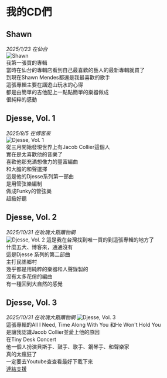 # 我的CD們  
## Shawn
*2025/1/23 在仙台*  
![Shawn](/img/shawnn.jpg)  
我第一張買的專輯  
當時在仙台的專輯店看到自己最喜歡的藝人的最新專輯就買了  
到現在Shawn Mendes都還是我最喜歡的歌手  
這張專輯主要在講遊山玩水的心得  
都是由簡單的吉他配上一點點簡單的樂器做成  
很純粹的感動  
  
## Djesse, Vol. 1 
*2025/9/5 在博客來*  
![Djesse, Vol. 1](/img/vol.1.jpg)  
從三月開始發現世界上有Jacob Collier這個人  
實在是太喜歡他的音樂了  
喜歡他那充滿想像力的豐富編曲  
和大膽的和聲選擇  
這是他的Djesse系列第一部曲  
是用管弦樂編制  
做成Funky的管弦樂  
超級好聽  
  
## Djesse, Vol. 2 
*2025/10/31 在玫瑰大眾購物網*  
![Djesse, Vol. 2](/img/vol.2.jpg) 
這是我在台灣找到唯一買的到這張專輯的地方了  
什麼五大、博客來，通通沒有  
這是Djesse 系列的第二部曲  
主打民謠鄉村  
幾乎都是用純粹的樂器和人聲錄製的  
沒有太多花俏的編曲  
有一種回到大自然的感覺  
  
## Djesse, Vol. 3  
*2025/10/31 在玫瑰大眾購物網* 
![Djesse, Vol. 3](/img/vol.3.jpg)    
這張專輯的All I Need, Time Along With You 和He Won't Hold You  
是讓我認識Jacob Collier並愛上他的原因  
在Tiny Desk Concert  
他一個人扮演貝斯手、鼓手、歌手、鋼琴手、和聲樂家  
真的太瘋狂了  
一定要去Youtube查查看最好下載下來  
[連結支援](https://www.youtube.com/watch?v=mJR6XSSKi-g)  
